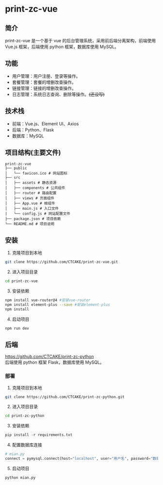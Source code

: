 # print-zc-vue

## 简介

print-zc-vue 是一个基于 vue 的后台管理系统，采用前后端分离架构，前端使用 Vue.js 框架，后端使用 python 框架，数据库使用 MySQL。

## 功能

- 用户管理：用户注册、登录等操作。
- 套餐管理：套餐的增删改查操作。
- 链接管理：链接的增删改查操作。
- 日志管理：系统日志查询、删除等操作。~~(还没写)~~

## 技术栈

- 前端：Vue.js、Element UI、Axios
- 后端：Python、Flask
- 数据库：MySQL

## 项目结构(主要文件)

```
print-zc-vue
├── public
│   └── favicon.ico # 网站图标
├── src
│   ├── assets # 静态资源
│   ├── components # 公共组件
│   ├── router # 路由配置
│   ├── views # 页面组件
│   ├── App.vue # 根组件
│   ├── main.js # 入口文件
|   └── config.js # 网站配置文件
├── package.json # 项目依赖
└── README.md # 项目说明
```

## 安装

1. 克隆项目到本地

```bash
git clone https://github.com/CTCAKE/print-zc-vue.git
```

2. 进入项目目录

```bash
cd print-zc-vue
```

3. 安装依赖

```bash
npm install vue-router@4 #安装vue-router
npm install element-plus --save #安装element-plus
npm install
```

4. 启动项目

```bash
npm run dev
```

## 后端
https://github.com/CTCAKE/print-zc-python \
后端使用 python 框架 Flask，数据库使用 MySQL。

### 部署

1. 克隆项目到本地

```bash
git clone https://github.com/CTCAKE/print-zc-python.git
```

2. 进入项目目录

```bash
cd print-zc-python
```

3. 安装依赖

```python
pip install -r requirements.txt
```

4. 配置数据库连接

```python
# mian.py
connect = pymysql.connect(host="localhost", user="用户名", password="数据库密码", database="数据库名")
```

5. 启动项目

```python
python mian.py
```
